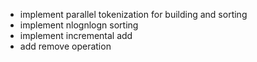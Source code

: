 * implement parallel tokenization for building and sorting
* implement nlognlogn sorting
* implement incremental add
* add remove operation